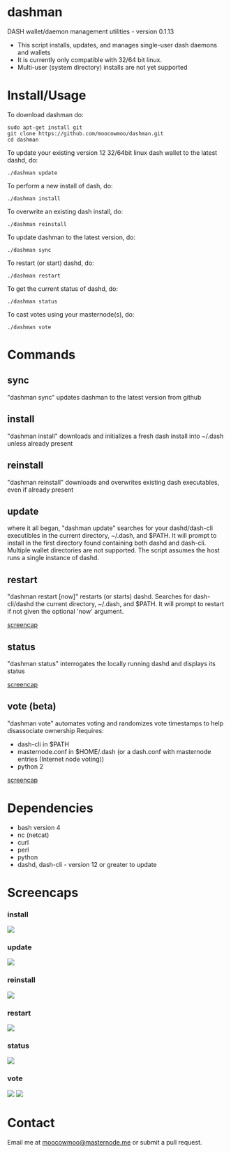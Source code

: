 # dashman

DASH wallet/daemon management utilities - version 0.1.13

* This script installs, updates, and manages single-user dash daemons and wallets
* It is currently only compatible with 32/64 bit linux.
* Multi-user (system directory) installs are not yet supported

# Install/Usage

To download dashman do:

    sudo apt-get install git
    git clone https://github.com/moocowmoo/dashman.git
    cd dashman

To update your existing version 12 32/64bit linux dash wallet to the latest
dashd, do:

    ./dashman update

To perform a new install of dash, do:

    ./dashman install

To overwrite an existing dash install, do:

    ./dashman reinstall

To update dashman to the latest version, do:

    ./dashman sync

To restart (or start) dashd, do:

    ./dashman restart

To get the current status of dashd, do:

    ./dashman status

To cast votes using your masternode(s), do:

    ./dashman vote

# Commands

## sync

"dashman sync" updates dashman to the latest version from github

## install

"dashman install" downloads and initializes a fresh dash install into ~/.dash
unless already present

## reinstall

"dashman reinstall" downloads and overwrites existing dash executables, even if
already present

## update

where it all began, "dashman update" searches for your dashd/dash-cli
executibles in the current directory, ~/.dash, and $PATH.  It will prompt to
install in the first directory found containing both dashd and dash-cli.
Multiple wallet directories are not supported. The script assumes the host runs
a single instance of dashd.

## restart

"dashman restart [now]" restarts (or starts) dashd. Searches for dash-cli/dashd
the current directory, ~/.dash, and $PATH. It will prompt to restart if not
given the optional 'now' argument.

<a href="#restart-1">screencap</a>

## status

"dashman status" interrogates the locally running dashd and displays its status

<a href="#status-1">screencap</a>

## vote (beta)

"dashman vote" automates voting and randomizes vote timestamps to help disassociate ownership
Requires:
  * dash-cli in $PATH
  * masternode.conf in $HOME/.dash (or a dash.conf with masternode entries (Internet node voting))
  * python 2

<a href="#vote">screencap</a>

# Dependencies

* bash version 4
* nc (netcat)
* curl
* perl
* python
* dashd, dash-cli - version 12 or greater to update

# Screencaps

### install

<img src="https://raw.githubusercontent.com/moocowmoo/dashman/master/screencaps/dashman_0.1-install.png">

### update

<img src="https://raw.githubusercontent.com/moocowmoo/dashman/master/screencaps/dashman_0.1-update.png">

### reinstall

<img src="https://raw.githubusercontent.com/moocowmoo/dashman/master/screencaps/dashman_0.1-reinstall.png">

### restart

<img src="https://raw.githubusercontent.com/moocowmoo/dashman/master/screencaps/dashman_0.1-restart.png">

### status

<img src="https://raw.githubusercontent.com/moocowmoo/dashman/master/screencaps/dashman_0.1-status.png">

### vote

<img src="https://raw.githubusercontent.com/moocowmoo/dashman/master/screencaps/dashman_0.1-vote.png">

<img src="https://raw.githubusercontent.com/moocowmoo/dashman/master/screencaps/dashman_0.1-vote-out.png">

# Contact

Email me at moocowmoo@masternode.me or submit a pull request.
